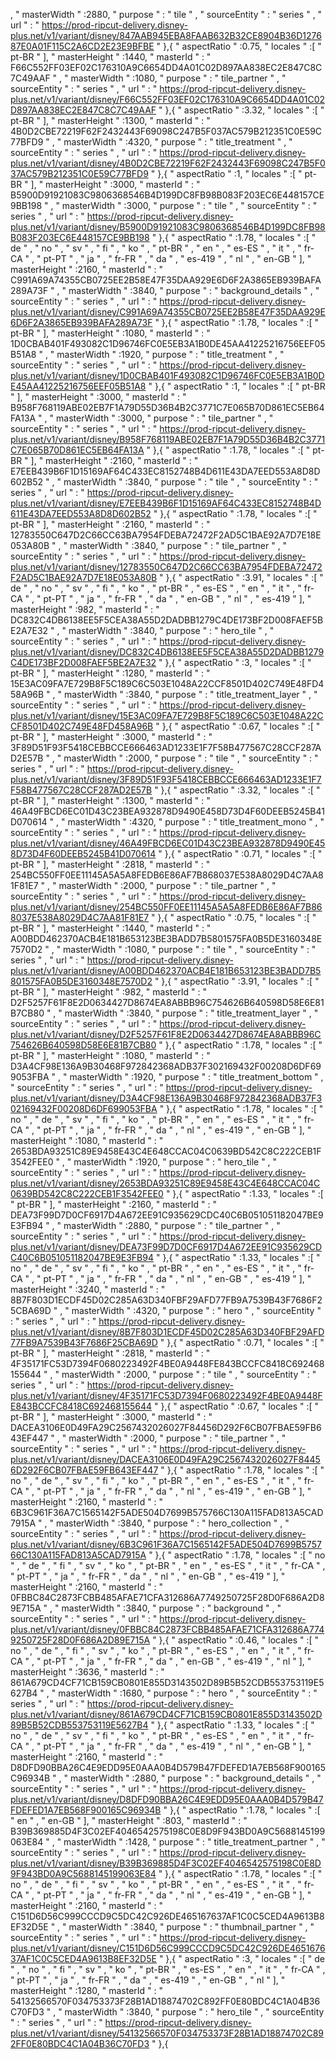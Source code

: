 , " masterWidth " :2880, " purpose " : " tile " , " sourceEntity " : " series " , " url " : " https://prod-ripcut-delivery.disney-plus.net/v1/variant/disney/847AAB945EBA8FAAB632B32CE8904B36D127687E0A01F115C2A6CD2E23E9BFBE " },{ " aspectRatio " :0.75, " locales " :[ " pt-BR " ], " masterHeight " :1440, " masterId " : " F66C552FF03EF02C176310A9C6654DD4A01C02D897AA838EC2E847C8C7C49AAF " , " masterWidth " :1080, " purpose " : " tile_partner " , " sourceEntity " : " series " , " url " : " https://prod-ripcut-delivery.disney-plus.net/v1/variant/disney/F66C552FF03EF02C176310A9C6654DD4A01C02D897AA838EC2E847C8C7C49AAF " },{ " aspectRatio " :3.32, " locales " :[ " pt-BR " ], " masterHeight " :1300, " masterId " : " 4B0D2CBE72219F62F2432443F69098C247B5F037AC579B212351C0E59C77BFD9 " , " masterWidth " :4320, " purpose " : " title_treatment " , " sourceEntity " : " series " , " url " : " https://prod-ripcut-delivery.disney-plus.net/v1/variant/disney/4B0D2CBE72219F62F2432443F69098C247B5F037AC579B212351C0E59C77BFD9 " },{ " aspectRatio " :1, " locales " :[ " pt-BR " ], " masterHeight " :3000, " masterId " : " B5900D91921083C9806368546B4D199DC8FB98B083F203EC6E448157CE9BB198 " , " masterWidth " :3000, " purpose " : " tile " , " sourceEntity " : " series " , " url " : " https://prod-ripcut-delivery.disney-plus.net/v1/variant/disney/B5900D91921083C9806368546B4D199DC8FB98B083F203EC6E448157CE9BB198 " },{ " aspectRatio " :1.78, " locales " :[ " de " , " no " , " sv " , " fi " , " ko " , " pt-BR " , " en " , " es-ES " , " it " , " fr-CA " , " pt-PT " , " ja " , " fr-FR " , " da " , " es-419 " , " nl " , " en-GB " ], " masterHeight " :2160, " masterId " : " C991A69A74355CB0725EE2B58E47F35DAA929E6D6F2A3865EB939BAFA289A73F " , " masterWidth " :3840, " purpose " : " background_details " , " sourceEntity " : " series " , " url " : " https://prod-ripcut-delivery.disney-plus.net/v1/variant/disney/C991A69A74355CB0725EE2B58E47F35DAA929E6D6F2A3865EB939BAFA289A73F " },{ " aspectRatio " :1.78, " locales " :[ " pt-BR " ], " masterHeight " :1080, " masterId " : " 1D0CBAB401F493082C1D96746FC0E5EB3A1B0DE45AA41225216756EEF05B51A8 " , " masterWidth " :1920, " purpose " : " title_treatment " , " sourceEntity " : " series " , " url " : " https://prod-ripcut-delivery.disney-plus.net/v1/variant/disney/1D0CBAB401F493082C1D96746FC0E5EB3A1B0DE45AA41225216756EEF05B51A8 " },{ " aspectRatio " :1, " locales " :[ " pt-BR " ], " masterHeight " :3000, " masterId " : " B958F768119ABE02EB7F1A79D55D36B4B2C3771C7E065B70D861EC5EB64FA13A " , " masterWidth " :3000, " purpose " : " tile_partner " , " sourceEntity " : " series " , " url " : " https://prod-ripcut-delivery.disney-plus.net/v1/variant/disney/B958F768119ABE02EB7F1A79D55D36B4B2C3771C7E065B70D861EC5EB64FA13A " },{ " aspectRatio " :1.78, " locales " :[ " pt-BR " ], " masterHeight " :2160, " masterId " : " E7EEB439B6F1D15169AF64C433EC8152748B4D611E43DA7EED553A8D8D602B52 " , " masterWidth " :3840, " purpose " : " tile " , " sourceEntity " : " series " , " url " : " https://prod-ripcut-delivery.disney-plus.net/v1/variant/disney/E7EEB439B6F1D15169AF64C433EC8152748B4D611E43DA7EED553A8D8D602B52 " },{ " aspectRatio " :1.78, " locales " :[ " pt-BR " ], " masterHeight " :2160, " masterId " : " 12783550C647D2C66CC63BA7954FDEBA72472F2AD5C1BAE92A7D7E18E053A80B " , " masterWidth " :3840, " purpose " : " tile_partner " , " sourceEntity " : " series " , " url " : " https://prod-ripcut-delivery.disney-plus.net/v1/variant/disney/12783550C647D2C66CC63BA7954FDEBA72472F2AD5C1BAE92A7D7E18E053A80B " },{ " aspectRatio " :3.91, " locales " :[ " de " , " no " , " sv " , " fi " , " ko " , " pt-BR " , " es-ES " , " en " , " it " , " fr-CA " , " pt-PT " , " ja " , " fr-FR " , " da " , " en-GB " , " nl " , " es-419 " ], " masterHeight " :982, " masterId " : " DC832C4DB6138EE5F5CEA38A55D2DADBB1279C4DE173BF2D008FAEF5BE2A7E32 " , " masterWidth " :3840, " purpose " : " hero_tile " , " sourceEntity " : " series " , " url " : " https://prod-ripcut-delivery.disney-plus.net/v1/variant/disney/DC832C4DB6138EE5F5CEA38A55D2DADBB1279C4DE173BF2D008FAEF5BE2A7E32 " },{ " aspectRatio " :3, " locales " :[ " pt-BR " ], " masterHeight " :1280, " masterId " : " 15E3AC09FA7E729B8F5C189C6C503E1048A22CCF8501D402C749E48FD458A96B " , " masterWidth " :3840, " purpose " : " title_treatment_layer " , " sourceEntity " : " series " , " url " : " https://prod-ripcut-delivery.disney-plus.net/v1/variant/disney/15E3AC09FA7E729B8F5C189C6C503E1048A22CCF8501D402C749E48FD458A96B " },{ " aspectRatio " :0.67, " locales " :[ " pt-BR " ], " masterHeight " :3000, " masterId " : " 3F89D51F93F5418CEBBCCE666463AD1233E1F7F58B477567C28CCF287AD2E57B " , " masterWidth " :2000, " purpose " : " tile " , " sourceEntity " : " series " , " url " : " https://prod-ripcut-delivery.disney-plus.net/v1/variant/disney/3F89D51F93F5418CEBBCCE666463AD1233E1F7F58B477567C28CCF287AD2E57B " },{ " aspectRatio " :3.32, " locales " :[ " pt-BR " ], " masterHeight " :1300, " masterId " : " 46A49FBCD6EC01D43C23BEA932878D9490E458D73D4F60DEEB5245B41D070614 " , " masterWidth " :4320, " purpose " : " title_treatment_mono " , " sourceEntity " : " series " , " url " : " https://prod-ripcut-delivery.disney-plus.net/v1/variant/disney/46A49FBCD6EC01D43C23BEA932878D9490E458D73D4F60DEEB5245B41D070614 " },{ " aspectRatio " :0.71, " locales " :[ " pt-BR " ], " masterHeight " :2818, " masterId " : " 254BC550FF0EE11145A5A5A8FEDB6E86AF7B868037E538A8029D4C7AA81F81E7 " , " masterWidth " :2000, " purpose " : " tile_partner " , " sourceEntity " : " series " , " url " : " https://prod-ripcut-delivery.disney-plus.net/v1/variant/disney/254BC550FF0EE11145A5A5A8FEDB6E86AF7B868037E538A8029D4C7AA81F81E7 " },{ " aspectRatio " :0.75, " locales " :[ " pt-BR " ], " masterHeight " :1440, " masterId " : " A00BDD462370ACB4E181B653123BE3BADD7B5801575FA0B5DE3160348E7570D2 " , " masterWidth " :1080, " purpose " : " tile " , " sourceEntity " : " series " , " url " : " https://prod-ripcut-delivery.disney-plus.net/v1/variant/disney/A00BDD462370ACB4E181B653123BE3BADD7B5801575FA0B5DE3160348E7570D2 " },{ " aspectRatio " :3.91, " locales " :[ " pt-BR " ], " masterHeight " :982, " masterId " : " D2F5257F61F8E2D0634427D8674EA8ABBB96C754626B640598D58E6E81B7CB80 " , " masterWidth " :3840, " purpose " : " title_treatment_layer " , " sourceEntity " : " series " , " url " : " https://prod-ripcut-delivery.disney-plus.net/v1/variant/disney/D2F5257F61F8E2D0634427D8674EA8ABBB96C754626B640598D58E6E81B7CB80 " },{ " aspectRatio " :1.78, " locales " :[ " pt-BR " ], " masterHeight " :1080, " masterId " : " D3A4CF98E136A9B30468F972842368ADB37F302169432F00208D6DF699053FBA " , " masterWidth " :1920, " purpose " : " title_treatment_bottom " , " sourceEntity " : " series " , " url " : " https://prod-ripcut-delivery.disney-plus.net/v1/variant/disney/D3A4CF98E136A9B30468F972842368ADB37F302169432F00208D6DF699053FBA " },{ " aspectRatio " :1.78, " locales " :[ " no " , " de " , " sv " , " fi " , " ko " , " pt-BR " , " en " , " es-ES " , " it " , " fr-CA " , " pt-PT " , " ja " , " fr-FR " , " da " , " nl " , " es-419 " , " en-GB " ], " masterHeight " :1080, " masterId " : " 2653BDA93251C89E9458E43C4E648CCAC04C0639BD542C8C222CEB1F3542FEE0 " , " masterWidth " :1920, " purpose " : " hero_tile " , " sourceEntity " : " series " , " url " : " https://prod-ripcut-delivery.disney-plus.net/v1/variant/disney/2653BDA93251C89E9458E43C4E648CCAC04C0639BD542C8C222CEB1F3542FEE0 " },{ " aspectRatio " :1.33, " locales " :[ " pt-BR " ], " masterHeight " :2160, " masterId " : " DEA73F99D7D0CF6917D4A672EE91C935629CDC40C6B051051182047BE9E3FB94 " , " masterWidth " :2880, " purpose " : " tile_partner " , " sourceEntity " : " series " , " url " : " https://prod-ripcut-delivery.disney-plus.net/v1/variant/disney/DEA73F99D7D0CF6917D4A672EE91C935629CDC40C6B051051182047BE9E3FB94 " },{ " aspectRatio " :1.33, " locales " :[ " no " , " de " , " sv " , " fi " , " ko " , " pt-BR " , " en " , " es-ES " , " it " , " fr-CA " , " pt-PT " , " ja " , " fr-FR " , " da " , " nl " , " en-GB " , " es-419 " ], " masterHeight " :3240, " masterId " : " 8B7F803D1ECDF45D02C285A63D340FBF29AFD77FB9A7539B43F7686F25CBA69D " , " masterWidth " :4320, " purpose " : " hero " , " sourceEntity " : " series " , " url " : " https://prod-ripcut-delivery.disney-plus.net/v1/variant/disney/8B7F803D1ECDF45D02C285A63D340FBF29AFD77FB9A7539B43F7686F25CBA69D " },{ " aspectRatio " :0.71, " locales " :[ " pt-BR " ], " masterHeight " :2818, " masterId " : " 4F35171FC53D7394F0680223492F4BE0A9448FE843BCCFC8418C692468155644 " , " masterWidth " :2000, " purpose " : " tile " , " sourceEntity " : " series " , " url " : " https://prod-ripcut-delivery.disney-plus.net/v1/variant/disney/4F35171FC53D7394F0680223492F4BE0A9448FE843BCCFC8418C692468155644 " },{ " aspectRatio " :0.67, " locales " :[ " pt-BR " ], " masterHeight " :3000, " masterId " : " DACEA3106E0D49FA29C2567432026027F84456D292F6CB07FBAE59FB643EF447 " , " masterWidth " :2000, " purpose " : " tile_partner " , " sourceEntity " : " series " , " url " : " https://prod-ripcut-delivery.disney-plus.net/v1/variant/disney/DACEA3106E0D49FA29C2567432026027F84456D292F6CB07FBAE59FB643EF447 " },{ " aspectRatio " :1.78, " locales " :[ " no " , " de " , " sv " , " fi " , " ko " , " pt-BR " , " en " , " es-ES " , " it " , " fr-CA " , " pt-PT " , " ja " , " fr-FR " , " da " , " nl " , " es-419 " , " en-GB " ], " masterHeight " :2160, " masterId " : " 6B3C961F36A7C1565142F5ADE504D7699B575766C130A115FAD813A5CAD7915A " , " masterWidth " :3840, " purpose " : " hero_collection " , " sourceEntity " : " series " , " url " : " https://prod-ripcut-delivery.disney-plus.net/v1/variant/disney/6B3C961F36A7C1565142F5ADE504D7699B575766C130A115FAD813A5CAD7915A " },{ " aspectRatio " :1.78, " locales " :[ " no " , " de " , " fi " , " sv " , " ko " , " pt-BR " , " en " , " es-ES " , " it " , " fr-CA " , " pt-PT " , " ja " , " fr-FR " , " da " , " nl " , " en-GB " , " es-419 " ], " masterHeight " :2160, " masterId " : " 0FBBC84C2873FCBB485AFAE71CFA312686A7749250725F28D0F686A2D89E715A " , " masterWidth " :3840, " purpose " : " background " , " sourceEntity " : " series " , " url " : " https://prod-ripcut-delivery.disney-plus.net/v1/variant/disney/0FBBC84C2873FCBB485AFAE71CFA312686A7749250725F28D0F686A2D89E715A " },{ " aspectRatio " :0.46, " locales " :[ " no " , " de " , " fi " , " sv " , " ko " , " pt-BR " , " es-ES " , " en " , " it " , " fr-CA " , " pt-PT " , " ja " , " fr-FR " , " da " , " en-GB " , " es-419 " , " nl " ], " masterHeight " :3636, " masterId " : " 861A679CD4CF71CB159CB0801E855D3143502D89B5B52CDB553753119E5627B4 " , " masterWidth " :1680, " purpose " : " hero " , " sourceEntity " : " series " , " url " : " https://prod-ripcut-delivery.disney-plus.net/v1/variant/disney/861A679CD4CF71CB159CB0801E855D3143502D89B5B52CDB553753119E5627B4 " },{ " aspectRatio " :1.33, " locales " :[ " no " , " de " , " sv " , " fi " , " ko " , " pt-BR " , " es-ES " , " en " , " it " , " fr-CA " , " pt-PT " , " ja " , " fr-FR " , " da " , " es-419 " , " nl " , " en-GB " ], " masterHeight " :2160, " masterId " : " D8DFD90BBA26C4E9EDD95E0AAA0B4D579B47FDEFED1A7EB568F900165C96934B " , " masterWidth " :2880, " purpose " : " background_details " , " sourceEntity " : " series " , " url " : " https://prod-ripcut-delivery.disney-plus.net/v1/variant/disney/D8DFD90BBA26C4E9EDD95E0AAA0B4D579B47FDEFED1A7EB568F900165C96934B " },{ " aspectRatio " :1.78, " locales " :[ " en " , " en-GB " ], " masterHeight " :803, " masterId " : " B39B369885D4F3C02EF4046542575198C0E8D9F943BD0A9C5688145199063E84 " , " masterWidth " :1428, " purpose " : " title_treatment_partner " , " sourceEntity " : " series " , " url " : " https://prod-ripcut-delivery.disney-plus.net/v1/variant/disney/B39B369885D4F3C02EF4046542575198C0E8D9F943BD0A9C5688145199063E84 " },{ " aspectRatio " :1.78, " locales " :[ " no " , " de " , " fi " , " sv " , " ko " , " pt-BR " , " en " , " es-ES " , " it " , " fr-CA " , " pt-PT " , " ja " , " fr-FR " , " da " , " nl " , " es-419 " , " en-GB " ], " masterHeight " :2160, " masterId " : " C151D6D56C999CCCD9C5DC42C926DE465167637AF1C0C5CED4A9613B8EF32D5E " , " masterWidth " :3840, " purpose " : " thumbnail_partner " , " sourceEntity " : " series " , " url " : " https://prod-ripcut-delivery.disney-plus.net/v1/variant/disney/C151D6D56C999CCCD9C5DC42C926DE465167637AF1C0C5CED4A9613B8EF32D5E " },{ " aspectRatio " :3, " locales " :[ " de " , " no " , " fi " , " sv " , " ko " , " pt-BR " , " es-ES " , " en " , " it " , " fr-CA " , " pt-PT " , " ja " , " fr-FR " , " da " , " es-419 " , " en-GB " , " nl " ], " masterHeight " :1280, " masterId " : " 54132566570F034753373F28B1AD18874702C892FF0E80BDC4C1A04B36C70FD3 " , " masterWidth " :3840, " purpose " : " hero_tile " , " sourceEntity " : " series " , " url " : " https://prod-ripcut-delivery.disney-plus.net/v1/variant/disney/54132566570F034753373F28B1AD18874702C892FF0E80BDC4C1A04B36C70FD3 " },{
